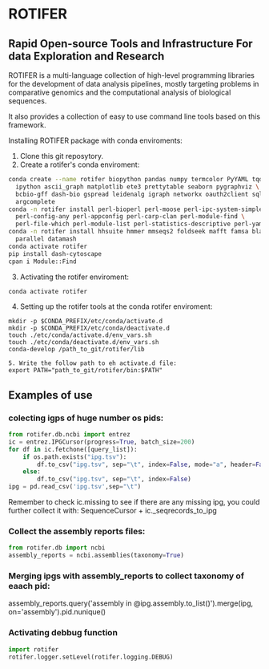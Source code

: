 ROTIFER
=======

Rapid Open-source Tools and Infrastructure For data Exploration and Research
----------------------------------------------------------------------------

ROTIFER is a multi-language collection of high-level programming libraries
for the development of data analysis pipelines, mostly targeting problems in
comparative genomics and the computational analysis of biological sequences.

It also provides a collection of easy to use command line tools based on this framework.


Installing ROTIFER package with conda enviroments:

1. Clone this git reposytory.
2. Create a rotifer's conda enviroment:
  ```Bash
  conda create --name rotifer biopython pandas numpy termcolor PyYAML tqdm \
    ipython ascii_graph matplotlib ete3 prettytable seaborn pygraphviz \
    bcbio-gff dash-bio gspread leidenalg igraph networkx oauth2client sqlalchemy \
    argcomplete
  conda -n rotifer install perl-bioperl perl-moose perl-ipc-system-simple \
    perl-config-any perl-appconfig perl-carp-clan perl-module-find \
    perl-file-which perl-module-list perl-statistics-descriptive perl-yaml
  conda -n rotifer install hhsuite hmmer mmseqs2 foldseek mafft famsa blast \
    parallel datamash
  conda activate rotifer
  pip install dash-cytoscape
  cpan i Module::Find
  ```
3. Activating the rotifer enviroment:
  ```Bash
  conda activate rotifer
  ```
4. Setting up the rotifer tools at the conda rotifer enviroment:
  ```
  mkdir -p $CONDA_PREFIX/etc/conda/activate.d
  mkdir -p $CONDA_PREFIX/etc/conda/deactivate.d
  touch ./etc/conda/activate.d/env_vars.sh
  touch ./etc/conda/deactivate.d/env_vars.sh
  conda-develop /path_to_git/rotifer/lib
  
  5. Write the follow path to eh activate.d file:
  export PATH="path_to_git/rotifer/bin:$PATH"
  ```
 
 ## Examples of use

 ### colecting igps of huge number os pids:
```python
from rotifer.db.ncbi import entrez
ic = entrez.IPGCursor(progress=True, batch_size=200)
for df in ic.fetchone([query_list]):
    if os.path.exists("ipg.tsv"):
        df.to_csv("ipg.tsv", sep="\t", index=False, mode="a", header=False)
    else:
        df.to_csv("ipg.tsv", sep="\t", index=False) 
ipg = pd.read_csv('ipg.tsv',sep="\t")
```

Remember to check ic.missing to see if there are any missing ipg, you could further collect it with:
SequenceCursor + ic._seqrecords_to_ipg
 
### Collect the assembly reports files:
```python
from rotifer.db import ncbi
assembly_reports = ncbi.assemblies(taxonomy=True)
```

### Merging ipgs with assembly_reports to collect taxonomy of eaach pid:
assembly_reports.query('assembly in @ipg.assembly.to_list()').merge(ipg, on='assembly').pid.nunique()


 ### Activating debbug function
 ```python
import rotifer
rotifer.logger.setLevel(rotifer.logging.DEBUG)
  ```


